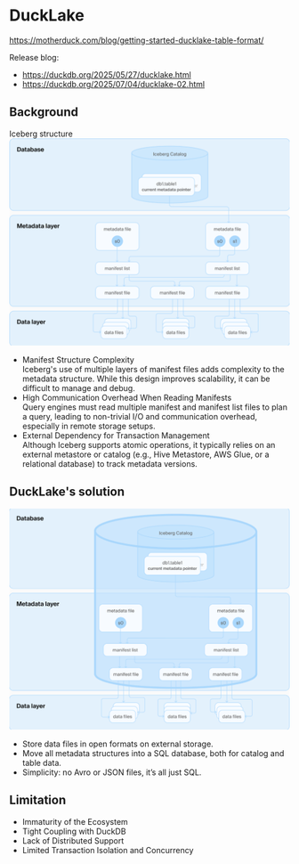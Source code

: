 # DuckLake

https://motherduck.com/blog/getting-started-ducklake-table-format/

Release blog:

- https://duckdb.org/2025/05/27/ducklake.html
- https://duckdb.org/2025/07/04/ducklake-02.html

## Background

Iceberg structure
![iceberg-structure](../assets/iceberg-structure.png)

- Manifest Structure Complexity  
  Iceberg's use of multiple layers of manifest files adds complexity to the metadata structure. While this design improves scalability, it can be difficult to manage and debug.
- High Communication Overhead When Reading Manifests  
  Query engines must read multiple manifest and manifest list files to plan a query, leading to non-trivial I/O and communication overhead, especially in remote storage setups.
- External Dependency for Transaction Management  
  Although Iceberg supports atomic operations, it typically relies on an external metastore or catalog (e.g., Hive Metastore, AWS Glue, or a relational database) to track metadata versions.

## DuckLake's solution

![ducklake-structure](../assets/ducklake-structure.png)

- Store data files in open formats on external storage.
- Move all metadata structures into a SQL database, both for catalog and table data.
- Simplicity: no Avro or JSON files, it’s all just SQL.

## Limitation

- Immaturity of the Ecosystem
- Tight Coupling with DuckDB
- Lack of Distributed Support
- Limited Transaction Isolation and Concurrency
